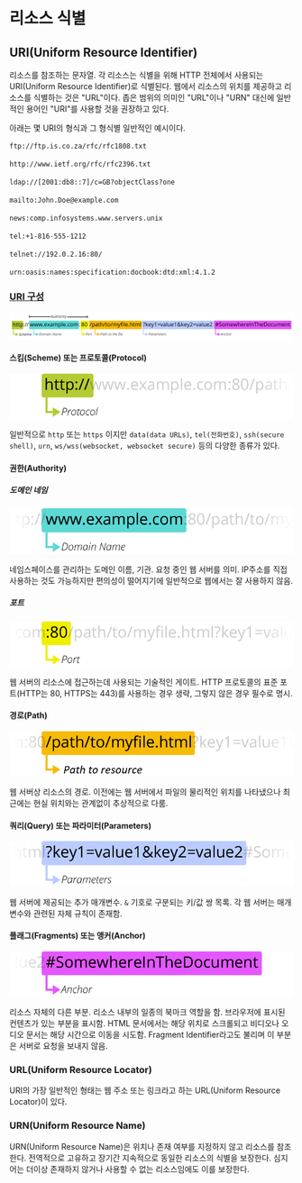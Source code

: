 # 리소스 식별

## URI(Uniform Resource Identifier)

리소스를 참조하는 문자열. 각 리소스는 식별을 위해 HTTP 전체에서 사용되는 URI(Uniform Resource Identifier)로 식별된다. 웹에서 리소스의 위치를 제공하고 리소스를 식별하는 것은 "URL"이다. 좁은 범위의 의미인 "URL"이나 "URN" 대신에 일반적인 용어인 "URI"를 사용할 것을 권장하고 있다.

아래는 몇 URI의 형식과 그 형식별 일반적인 예시이다.

```texttile
ftp://ftp.is.co.za/rfc/rfc1808.txt

http://www.ietf.org/rfc/rfc2396.txt

ldap://[2001:db8::7]/c=GB?objectClass?one

mailto:John.Doe@example.com

news:comp.infosystems.www.servers.unix

tel:+1-816-555-1212

telnet://192.0.2.16:80/

urn:oasis:names:specification:docbook:dtd:xml:4.1.2
```

### [URI 구성](https://developer.mozilla.org/en-US/docs/Web/HTTP/Basics_of_HTTP/Identifying_resources_on_the_Web#syntax_of_uniform_resource_identifiers_uris)

![URI의 구성](./assets_리소스식별/syntax_of_URIs.png)

#### 스킴(Scheme) 또는 프로토콜(Protocol)

![스킴(프로토콜)](./assets_리소스식별/protocol.png)

일반적으로 `http` 또는 `https` 이지만 `data(data URLs)`, `tel(전화번호)`, `ssh(secure shell)`, `urn`, `ws/wss(websocket, websocket secure)` 등의 다양한 종류가 있다.

#### 권한(Authority)

##### 도메인 네임

![도메인 명](./assets_리소스식별/authority.png)

네임스페이스를 관리하는 도메인 이름, 기관. 요청 중인 웹 서버를 의미. IP주소를 직접 사용하는 것도 가능하지만 편의성이 떨어지기에 일반적으로 웹에서는 잘 사용하지 않음.

##### 포트

![포트](./assets_리소스식별/port.png)

웹 서버의 리소스에 접근하는데 사용되는 기술적인 게이트. HTTP 프로토콜의 표준 포트(HTTP는 80, HTTPS는 443)를 사용하는 경우 생략, 그렇지 않은 경우 필수로 명시.

#### 경로(Path)

![경로](./assets_리소스식별/path.png)

웹 서버상 리소스의 경로. 이전에는 웹 서버에서 파일의 물리적인 위치를 나타냈으나 최근에는 현실 위치와는 관계없이 추상적으로 다룸.

#### 쿼리(Query) 또는 파라미터(Parameters)

![쿼리(파라미터)](./assets_리소스식별/query.png)

웹 서버에 제공되는 추가 매개변수. `&` 기호로 구분되는 키/값 쌍 목록. 각 웹 서버는 매개변수와 관련된 자체 규칙이 존재함.

#### 플래그(Fragments) 또는 앵커(Anchor)

![플래그(앵커)](./assets_리소스식별/fragment.png)

리소스 자체의 다른 부분. 리소스 내부의 일종의 북마크 역할을 함. 브라우저에 표시된 컨텐츠가 있는 부분을 표시함. HTML 문서에서는 해당 위치로 스크롤되고 비디오나 오디오 문서는 해당 시간으로 이동을 시도함. Fragment Identifier라고도 불리며 이 부분은 서버로 요청을 보내지 않음.

### URL(Uniform Resource Locator)

URI의 가장 일반적인 형태는 웹 주소 또는 링크라고 하는 URL(Uniform Resource Locator)이 있다.

### URN(Uniform Resource Name)

URN(Uniform Resource Name)은 위치나 존재 여부를 지정하지 않고 리소스를 참조한다. 전역적으로 고유하고 장기간 지속적으로 동일한 리소스의 식별을 보장한다. 심지어는 더이상 존재하지 않거나 사용할 수 없는 리소스임에도 이를 보장한다.

